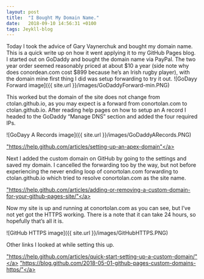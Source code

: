 ```yaml
---
layout: post
title:  "I Bought My Domain Name."
date:   2018-09-10 14:56:31 +0100
tags: Jeykll-blog
---
```


Today I took the advice of Gary Vaynerchuk and bought my domain name. This is a quick write up on how it went applying it to my GitHub Pages blog. I started out on GoDaddy and bought the domain name via PayPal. The two year order seemed reasonably priced at about $10 a year (side note why does conordean.com cost $899 because he’s an Irish rugby player), with the domain mine first thing I did was setup forwarding to try it out. 
![GoDayy Forward image]({{ site.url }}/images/GoDaddyForward-min.PNG)

This worked but the domain of the site does not change from ctolan.github.io, as you may expect is a forward from conortolan.com to ctolan.github.io. After reading help pages on how to setup an A record I headed to the GoDaddy “Manage DNS” section and added the four required IPs.

![GoDayy A Records image]({{ site.url }}/images/GoDaddyARecords.PNG)

<a href="https://help.github.com/articles/setting-up-an-apex-domain/">"https://help.github.com/articles/setting-up-an-apex-domain"</a> 

Next I added the custom domain on GitHub by going to the settings and saved my domain.
I cancelled the forwarding too by the way, but not before experiencing the never ending loop of conortolan.com forwarding to ctolan.github.io which tried to resolve conortolan.com as the site name.

<a href="https://help.github.com/articles/adding-or-removing-a-custom-domain-for-your-github-pages-site/">"https://help.github.com/articles/adding-or-removing-a-custom-domain-for-your-github-pages-site/"</a> 

Now my site is up and running at conortolan.com as you can see, but I’ve not yet got the HTTPS working. There is a note that it can take 24 hours, so hopefully that’s all it is.

![GitHub HTTPS image]({{ site.url }}/images/GitHubHTTPS.PNG)

Other links I looked at while setting this up.

<a href="https://help.github.com/articles/quick-start-setting-up-a-custom-domain/">"https://help.github.com/articles/quick-start-setting-up-a-custom-domain/"</a>
<a href="https://blog.github.com/2018-05-01-github-pages-custom-domains-https/">"https://blog.github.com/2018-05-01-github-pages-custom-domains-https/"</a>

